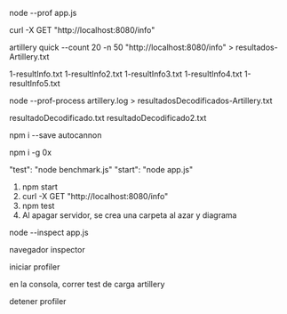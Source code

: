 <!-- ----------------------------------------------------------------------- -->
<!--                         --prof y --prof-process                         -->
<!-- ----------------------------------------------------------------------- -->

node --prof app.js

curl -X GET "http://localhost:8080/info"

<!-- Test de carga (10 request con 50 usuarios) -->

artillery quick --count 20 -n 50 "http://localhost:8080/info" > resultados-Artillery.txt

<!-- Resultados -->

1-resultInfo.txt
1-resultInfo2.txt
1-resultInfo3.txt
1-resultInfo4.txt
1-resultInfo5.txt

<!-- Decodifica los archivos log -->

node --prof-process artillery.log > resultadosDecodificados-Artillery.txt

<!-- Resultados -->

resultadoDecodificado.txt
resultadoDecodificado2.txt

<!-- ----------------------------------------------------------------------- -->
<!--                               Autocannon                                -->
<!-- ----------------------------------------------------------------------- -->

npm i --save autocannon

npm i -g 0x

<!-- Configurar scripts -->

"test": "node benchmark.js" <!-- Usar api para realizar test de carga en Autocannon -->
"start": "node app.js" <!-- Usar con server normal -->

<!-- Pasos -->

1. npm start
2. curl -X GET "http://localhost:8080/info"
3. npm test
4. Al apagar servidor, se crea una carpeta al azar y diagrama

<!-- ----------------------------------------------------------------------- -->
<!--                     Inspector de Node.js --inspect                      -->
<!-- ----------------------------------------------------------------------- -->

node --inspect app.js

navegador inspector

iniciar profiler

en la consola, correr test de carga artillery

detener profiler
